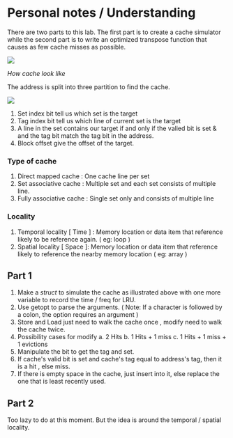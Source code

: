 #  Personal notes / Understanding
There are two parts to this lab. The first part is to create a cache simulator while the second part is to write an optimized transpose function that causes as few cache misses as possible.


![](https://lh3.googleusercontent.com/sM50foljyeLxPhpFXRn4C9MeiosugzDPSeI39BbPUWc-Zp1Ueqhco1mFEzDk7Sg806pcmFQWST1R1UpV3U5tTlTrZZ6pwdNA85LhkVYi4ZoPjRhqTud-cLLepY-6Zmbb_334HD-d2tcfBpD3Bm9lUUNt5MBRqZMQWXmb0zyoStXbbdIkIU-6xinprVfKvLB2bmSidLF7pLxu-yrF_S4inhxTTyE1E4zJ9ZeWT9fFpYF0h6s7yPk-bt91ItiSRwl7XMzzWQrL8fWjPrWgZZkp9DwJkTjdZwslhGDwGKMEp9kbJrYCVf5Hrw9qKabQpXG0RffoCCUhMNX4zt4drl0oSYzpgYCU-s6tz1EHmzBbcRkQjuvaCTRhsX0pESOZd4gfoDmfOJdpHTwPmuRg5TbqcTzecS8TLW3sqHvPP7Xc06kQD6EnbIFbPkdCfKXR1UWYCnEwBJAsEple6-NP-wbiZ8uUPHIvSQjwVurqHg8Ciph6CM39Nwnv8LM_sQGth1jiP_uZACs8RmrDQcgnqvf8yagCZBsdyToRCU-_i4QHkXSIakVEKu2_E4sKdF0KIYVlRfnUC9W3kRnnIPEA3OuiXt5cl0d9FD7ADTph_mlPldqp096q_smfv-5B9mPa_Pe9NGVchWaakWo2g81NmFr9sQoPfXkw2Dkz-o88XnNRHM14JUhCAVkk-o2YrRMOUyWFqpHF3bQn1NrC3o9OHyBottDZ=w897-h550-no?authuser=2)

*How cache look like*

The address is split into three partition to find the cache.

![](https://lh3.googleusercontent.com/vLnU4ekoWZ_vbRhvPQGjkDi-kpjukFDmL8D1aDFYsyyUGgWynXRmZaeK47zWpryYvnIvO1yj6x9OTcHYf3K6zit3Pgt_cr2zDXK14voj9LR18Dinozfu4C3xxEZPw5UugZ1JvHEX6a82XPdlIqQKCZdS3u-C8p3JZyOjtnG8cjJr4ZktKHLRGMLcV_N53vHI9MO0PfCE6UmTvDGjIP95yRA1uIyIIX56kQKS-cMvw67v2Mift9SHV5dhZ5EYfQ_PH1G5tYpiqhc0Bu2DzoG6W0s_lI3RJoF6iywoWZrTEhzmdR9cXGwfbH4SY4AfPs6OBcW1B4UciNRURm_28yfBwMiAXHwcB6sXCqTBYABxbFIJpffGs6RM7jkGb8oNU91KNB99ev513RR3Pb0VCPLeogByxjrnY6-qaq1edxDlPGSTsjcusr8NCA2u0-e97uX3Yh_RlCPAPHlM8sEOy8o-UkRjCRHn29DpVi84VHb0HlZozxVSkrc188JGNahzyKO9i5pFkneU63OuogstB7Cb7B2v1988RmcizHPKwSxDUwlSWM9mhMYAJJZwO88iaKJtMsIMtVNFyMzBMGNMGSkdTZk7BN-7IaJGfDX9Sy7Jeq-Hh43vykW51xZVQC6lxwj3GvvywCey1_QlnwQl1LtUH-GYLyy1733PRi-_F03M5Poi8qIoRHK9h_eAwnVePe943HPMU6fY4Iiv6Y5lPnMWbmIr=w573-h132-no?authuser=2)

1. Set index bit tell us which set is the target
2. Tag index bit tell us which line of current set is the target
3. A line in the set contains our target if and only if the valied bit is set & and the tag bit match the tag bit in the address.
4. Block offset give the offset of the target.

<h3>Type of cache </h3>

1. Direct mapped cache : One cache line per set
2. Set associative cache : Multiple set and each set consists of multiple line.
3. Fully associative cache : Single set only and consists of multiple line

<h3>Locality </h3>

1. Temporal locality [ Time ] : Memory location or data item that reference likely to be reference again. ( eg: loop )
2. Spatial locality [ Space ]: Memory location or data item that reference likely to reference the nearby memory location ( eg: array )


<h2> Part 1 </h2>

 1. Make a *struct* to simulate the cache as illustrated above with one more variable to record the time / freq for LRU.
 2.  Use getopt to parse the arguments. ( Note: If a character is followed by a colon, the option requires an argument )
 3. Store and Load just need to walk the cache once , modify need to walk the cache twice.
 4. Possibility cases for modify
	a. 2 Hits
	b. 1 Hits + 1 miss
	c. 1 Hits + 1 miss + 1 evictions
 5. Manipulate the bit to get the tag and set.
 6. If cache's valid bit is set and cache's tag equal to address's tag, then it is a hit , else miss.
 7. If there is empty space in the cache, just insert into it, else replace the one that is least recently used.

<h2> Part 2 </h2>

Too lazy to do at this moment. But the idea is around the temporal / spatial locality.

	

